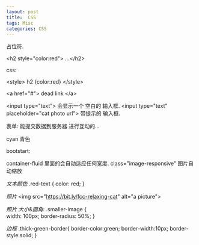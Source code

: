 ```yaml
---
layout: post
title:  CSS
tags: Misc
categories: CSS
---
```


占位符. 

\<h2 style="color:red"\> ...\</h2\>



css:

\<style\>
 h2 {color:red}
\</style\>


\<a href="#"\> dead link \</a\>

\<input type="text"\>  会显示一个 空白的 输入框.
\<input type="text" placeholder="cat photo url"\>   带提示的 输入框.


表单: 能提交数据到服务器 进行互动的...


cyan 青色


bootstart:

   container-fluid   里面的会自动适应任何宽度.
class="image-responsive"  图片自动缩放 



*文本颜色*
 .red-text { color: red;  }


*照片*
\<img src="https://bit.ly/fcc-relaxing-cat" alt="a picture"\>

*照片 大小&圆角:*
.smaller-image {  
 width: 100px; 
 border-radius: 50%;
 }






*边框*
 .thick-green-border{
border-color:green;
border-width:10px;
border-style:solid;
  }
